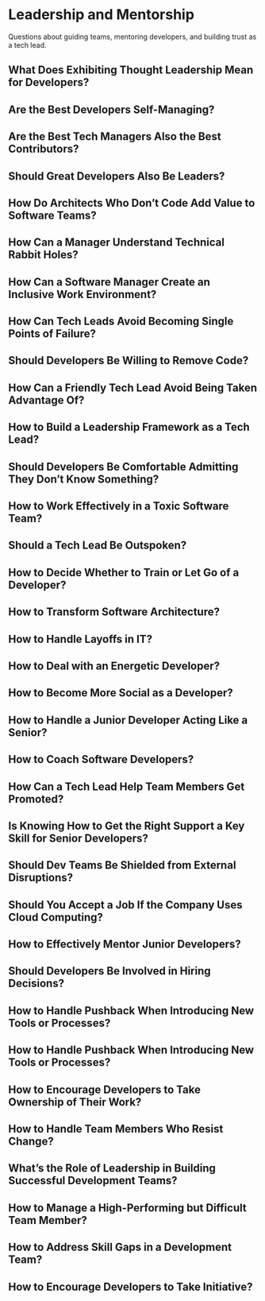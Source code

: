 # Leadership and Mentorship

Questions about guiding teams, mentoring developers, and building trust as a tech lead.

## What Does Exhibiting Thought Leadership Mean for Developers?
## Are the Best Developers Self-Managing?
## Are the Best Tech Managers Also the Best Contributors?
## Should Great Developers Also Be Leaders?
## How Do Architects Who Don’t Code Add Value to Software Teams?
## How Can a Manager Understand Technical Rabbit Holes?
## How Can a Software Manager Create an Inclusive Work Environment?
## How Can Tech Leads Avoid Becoming Single Points of Failure?
## Should Developers Be Willing to Remove Code?
## How Can a Friendly Tech Lead Avoid Being Taken Advantage Of?
## How to Build a Leadership Framework as a Tech Lead?
## Should Developers Be Comfortable Admitting They Don’t Know Something?
## How to Work Effectively in a Toxic Software Team?
## Should a Tech Lead Be Outspoken?
## How to Decide Whether to Train or Let Go of a Developer?
## How to Transform Software Architecture?
## How to Handle Layoffs in IT?
## How to Deal with an Energetic Developer?
## How to Become More Social as a Developer?
## How to Handle a Junior Developer Acting Like a Senior?
## How to Coach Software Developers?
## How Can a Tech Lead Help Team Members Get Promoted?
## Is Knowing How to Get the Right Support a Key Skill for Senior Developers?
## Should Dev Teams Be Shielded from External Disruptions?
## Should You Accept a Job If the Company Uses Cloud Computing?
## How to Effectively Mentor Junior Developers?
## Should Developers Be Involved in Hiring Decisions?
## How to Handle Pushback When Introducing New Tools or Processes?
## How to Handle Pushback When Introducing New Tools or Processes?
## How to Encourage Developers to Take Ownership of Their Work?
## How to Handle Team Members Who Resist Change?
## What’s the Role of Leadership in Building Successful Development Teams?
## How to Manage a High-Performing but Difficult Team Member?
## How to Address Skill Gaps in a Development Team?
## How to Encourage Developers to Take Initiative?